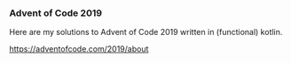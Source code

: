 ### Advent of Code 2019

Here are my solutions to Advent of Code 2019 written in (functional) kotlin.

https://adventofcode.com/2019/about

